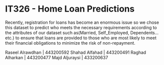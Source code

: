 # IT326 - Home Loan Predictions
Recently, registration for loans has become an enormous issue so we chose this dataset to predict who meets the necessary requirements according to the attributes of our dataset such as(Married, Self_Employed, Dependents... etc.) to ensure that loans are provided to those who are most likely to meet their financial obligations to minimize the risk of non-repayment.


Raseel Alrawdhan | 443200592
Shahad Alfahad   | 443200491
Raghad Alharkan  | 443200477
Majd Aljuraysi   | 433200637
